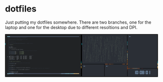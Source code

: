 # dotfiles
Just putting my dotfiles somewhere. There are two branches, one for the laptop and one for the desktop due to different resoltions and DPI.

![screenshot](screenshot/example.png)
